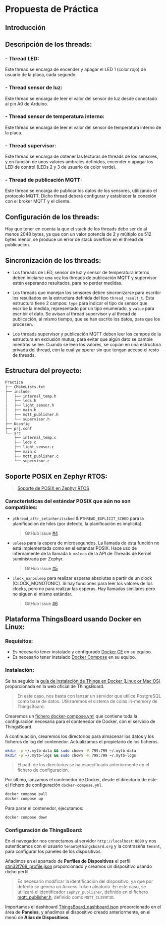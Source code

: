 # Propuesta de Práctica

## Introducción

## Descripción de los threads:

### - Thread LED:

Este thread se encarga de encender y apagar el LED 1 (color rojo) de usuario de la placa, cada segundo.

### - Thread sensor de luz:

Este thread se encarga de leer el valor del sensor de luz desde conectado al pin A0 de Arduino.

### - Thread sensor de temperatura interno:

Este thread se encarga de leer el valor del sensor de temperatura interno de la placa.

### - Thread supervisor:

Este thread se encarga de obtener las lecturas de threads de los sensores, y en función de unos valores umbrales definidos, encender o apagar los LED de control (LEDs 2 y 3 de usuario de color verde).

### - Thread de publicación MQTT:

Este thread se encarga de publicar los datos de los sensores, utilizando el protocolo MQTT. Dicho thread deberá configurar y establecer la conexión con el broker MQTT y el cliente.

## Configuración de los threads:

Hay que tener en cuenta la que el stack de los threads debe ser de al menos 2048 bytes, ya que con un valor potencia de 2 y múltiplo de 512 bytes menor, se produce un error de stack overflow en el thread de publicación.

## Sincronización de los threads:

-   Los threads de LED, sensor de luz y sensor de temperatura interno deben iniciarse una vez los threads de publicación MQTT y supervisor estén esperando resultados, para no perder medidas.

-   Los threads que manejan los sensores deben sincronizarse para escribir los resultados en la estructura definida del tipo `thread_result_t`. Esta estructura tiene 2 campos: `type` para indicar el tipo de sensor que escribe la medida, representado por un tipo enumerado, y `value` para escribir el dato. Se avisan al thread supervisor y al thread de publicación, al mismo tiempo, que se han escrito los datos, para que los procesen.

-   Los threads supervisor y publicación MQTT deben leer los campos de la estructura en exclusión mutua, para evitar que algún dato se cambie mientras se lee. Cuando se leen los valores, se copian en una estructura privada del thread, con la cual ya operar sin que tengan acceso el resto de threads.

## Estructura del proyecto:

```bash
Practica
├── CMakeLists.txt
├── include
│   ├── internal_temp.h
│   ├── leds.h
│   ├── light_sensor.h
│   ├── main.h
│   ├── mqtt_publisher.h
│   └── supervisor.h
├── Kconfig
├── prj.conf
└── src
    ├── internal_temp.c
    ├── leds.c
    ├── light_sensor.c
    ├── main.c
    ├── mqtt_publisher.c
    └── supervisor.c
```

## Soporte POSIX en Zephyr RTOS:

> [Soporte de POSIX en Zephyr RTOS](https://docs.zephyrproject.org/latest/services/portability/posix.html)

### Características del estándar POSIX que aún no son compatibles:

-   `pthread_attr_setinheritsched` & `PTHREAD_EXPLICIT_SCHED` para la planificación de hilos (por defecto, la planificación es implicita).

    > GitHub Issue [#4](https://github.com/jaimeib/Practica-PID-ZephyrRTOS/issues/4)

-   `usleep` para la espera de microsegundos. La llamada de esta función no está implementada como en el estandar POSIX. Hace uso de internamente de la llamada `k_msleep` de la API de Threads de Kernel suministrada por Zephyr.

    > GitHub Issue [#5](https://github.com/jaimeib/Practica-PID-ZephyrRTOS/issues/5)

-   `clock_nanosleep` para realizar esperas absolutas a partir de un clock (CLOCK_MONOTONIC). Si hay funciones para leer los valores de los clocks, pero no para realizar las esperas. Hay llamadas similares pero no siguen el mismo estándar.

    > GitHub Issue [#6](https://github.com/jaimeib/Practica-PID-ZephyrRTOS/issues/6)

## Plataforma ThingsBoard usando Docker en Linux:

### Requisitos:

-   Es necesario tener instalado y configurado [Docker CE](https://docs.docker.com/engine/install/) en su equipo.
-   Es necesario tener instalado [Docker Compose](https://docs.docker.com/compose/install/) en su equipo.

### Instalación:

Se ha seguido la [guía de instalación de Things en Docker (Linux or Mac OS)](https://thingsboard.io/docs/user-guide/install/docker/?ubuntuThingsboardQueue=inmemory) proporcionada en la web oficial de ThingsBoard.

> En este caso, nos basta con lanzar un servidor que utilice PostgreSQL como base de datos. Utilizaremos el sistema de colas in-memory de ThingsBoard.

Crearemos un [fichero docker-compose.yml](ThingsBoard/Docker/docker-compose.yml) que contiene toda la configuración necesaria para el contenedor de Docker, con el servicio de ThingsBoard.

A continuación, crearemos los directorios para almacenar los datos y los ficheros de log del contenedor. Actualizamos el propietario de los ficheros.

```bash
mkdir -p ~/.mytb-data && sudo chown -R 799:799 ~/.mytb-data
mkdir -p ~/.mytb-logs && sudo chown -R 799:799 ~/.mytb-logs
```

> El path de los directorios se ha especificado anteriormente en el fichero de configuración.

Por último, lanzamos el contenedor de Docker, desde el directorio de este el fichero de configuración `docker-compose.yml`.

```bash
docker compose pull
docker compose up
```

Para parar el contenedor, ejecutamos:

```bash
docker compose down
```

### Configuración de ThingsBoard:

En el navegador nos conectamos al servidor `http://localhost:8080` y nos autenticamos con el usuario `tenant@thingsboard.org` y la contraseña `tenant`, para configurar los paneles de los dispositivos.

Añadimos en el apartado de **Perfiles de Dispositivos** el perfil [stm32f769_profile.json](ThingsBoard/Plantillas/stm32f769_profile.json) proporcionado y creamos un dispositivo usando dicho perfil.

> Es necesario modificar la identificación del dispositivo, ya que por defecto se genera un Access Token aleatorio. En este caso, se utilizará el identificador `zephyr_publisher`, definido en el fichero [mqtt_publisher.h](/Practica/src/include/mqtt_publisher.h), definido como `MQTT_CLIENTID`.

Importamos el dashboard [ThingsBoard_dashboard.json](ThingsBoard/Plantillas/ThingsBoard_dashboard.json) proporcionado en el área de **Paneles**, y añadimos el dispositivo creado anteriormente, en el menú de **Alias de Dispositivos**.
